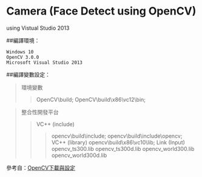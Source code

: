 # Camera (Face Detect using OpenCV)
using Vistual Studio 2013

##編譯環境：
```
Windows 10
OpenCV 3.0.0
Microsoft Visual Studio 2013
```

##編譯變數設定：
>環境變數
>>OpenCV\build;
>>OpenCV\build\x86\vc12\bin;

>整合性開發平台
>>VC++ (include)
>>>opencv\build\include;
>>>opencv\build\include\opencv;
>>VC++ (library)
>>>opencv\build\x86\vc10\lib;
>>Link (Input)
>>>opencv_ts300.lib
>>>opencv_ts300d.lib
>>>opencv_world300.lib
>>>opencv_world300d.lib

參考自：[OpenCV下載與設定](http://monkeycoding.com?p=516)
